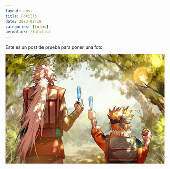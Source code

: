 ```yaml
---
layout: post
title: Fotillo
date: 2023-02-18 
categories: [fotos]
permalink: /fotillo/
---
```


Este es un post de prueba para poner una foto

![naruto](/assets/fotos/naruto.png)